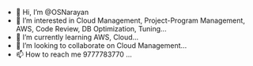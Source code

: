 - 👋 Hi, I’m @OSNarayan
- 👀 I’m interested in Cloud Management, Project-Program Management, AWS, Code Review, DB Optimization, Tuning...
- 🌱 I’m currently learning AWS, Cloud...
- 💞️ I’m looking to collaborate on Cloud Management...
- 📫 How to reach me 9777783770 ...

<!---
OSNarayan/OSNarayan is a ✨ special ✨ repository because its `README.md` (this file) appears on your GitHub profile.
You can click the Preview link to take a look at your changes.
--->
